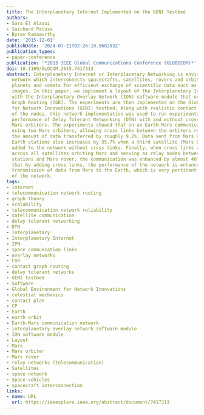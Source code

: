 ```yaml
---
title: The Interplanetary Internet Implemented on the GENI Testbed
authors:
- Sara El Alaoui
- Saichand Palusa
- Byrav Ramamurthy
date: '2015-12-01'
publishDate: '2024-07-21T02:26:10.568253Z'
publication_types:
- paper-conference
publication: '*2015 IEEE Global Communications Conference (GLOBECOM)*'
doi: 10.1109/GLOCOM.2015.7417313
abstract: Interplanetary Internet or Interplanetary Networking is envisaged as a space
  network which interconnects spacecrafts, satellites, rovers and orbiters of different
  planets and comets for efficient exchange of scientific data such as telemetry and
  images. In this paper, we implement a layout of the Interplanetary Internet (IPN)
  with the Interplanetary Overlay Network (ION) software module that uses Contact
  Graph Routing (CGR). The experiments are then implemented on the Global Environment
  for Network Innovations (GENI) testbed. Along with realistic contact plans (CP)
  of the nodes, this network implementation was used to run experiments testing the
  performance of Delay Tolerant Networking (DTN) with and without cross links between
  Mars orbiters. The experiments showed that in an Earth-Mars communication network
  using two Mars orbiters, allowing cross links between the orbiters results in increasing
  the amount of data transferred by roughly 9.2%. Data sent from Mars Rover to the
  Earth stations also increases by 35.7% when a third satellite (Mars Express) was
  added to the network without cross links. Finally, when cross links are allowed
  across all satellites orbiting Mars and serving as relay nodes between the Earth
  stations and Mars rover, the communication was enhanced by almost 46%. We conclude
  that by adding cross links, the performance of the network is enhanced for a better
  transmission of data from Mars to the Earth, which is very pertinent for the scalability
  of the network.
tags:
- internet
- telecommunication network routing
- graph theory
- scalability
- telecommunication network reliability
- satellite communication
- delay tolerant networking
- DTN
- Interplanetary
- Interplanetary Internet
- IPN
- space communcation links
- overlay networks
- CGR
- contact graph routing
- delay tolerant networks
- GENI testbed
- Software
- Global Environment for Network Innovations
- celestial mechanics
- contact plan
- CP
- Earth
- earth orbit
- Earth-Mars communication network
- interplanetary overlay network software module
- ION software module
- Layout
- Mars
- Mars orbiter
- Mars rover
- relay networks (telecommunication)
- Satellites
- space network
- Space vehicles
- spacecraft interconnection
links:
- name: URL
  url: https://ieeexplore.ieee.org/abstract/document/7417313
---
```

